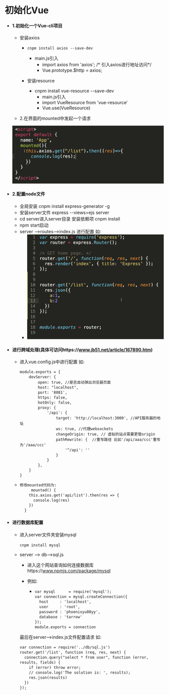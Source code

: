 # 初始化Vue

* #### 1.初始化一个Vue-cli项目

  * 安装axios

    * ```
      cnpm install axios --save-dev
      ```

      * main.js引入
        * import axios from 'axios'; /* 引入axios进行地址访问*/
        * Vue.prototype.$http = axios;

    * 安装resource

      * cnpm install vue-resource --save-dev
        * main.js引入
        * import VueResource from 'vue-resource‘
        * Vue.use(VueResource)

  * 2.在界面的mounted中发起一个请求

  ![mounted](../Img/mounted.png)



* #### 2.配置node文件

  * 全局安装 cnpm install express-generator -g
  * 安装server文件 express --views=ejs <!--项目名称,此处采用server--> server
  * cd server进入server目录 安装依赖项 cnpm install
  * npm start启动 <!--默认端口号为 3000-->
  * server -->routes-->index.js 进行配置 如:
    * ![mounted](../Img/config.png)



* #### 进行跨域处理(具体可访问https://www.jb51.net/article/167890.htm)

  * 进入vue.config.js中进行配置 如:

    ```
    module.exports = {
        devServer: {
            open: true, //是否自动弹出浏览器页面
            host: "localhost",
            port: '8081',
            https: false,
            hotOnly: false,
            proxy: {
                '/api': {
                    target: 'http://localhost:3000', //API服务器的地址
                    ws: true, //代理websockets
                    changeOrigin: true, // 虚拟的站点需要更管origin
                    pathRewrite: {  //重写路径 比如'/api/aaa/ccc'重写为'/aaa/ccc'
                        '^/api': ''
                    }
                }
            },
        }
    }
    ```

    

  * ```
    修改mounted代码为:
    	 mounted() {
        this.axios.get('api/list').then(res => {
          console.log(res)
        })
      }
    ```

    

* #### 进行数据库配置

  * 进入server文件夹安装mysql

    `cnpm install mysql`

  * server --> db-->sql.js

    * 进入这个网站查询如何连接数据库https://www.npmjs.com/package/mysql

    * 例如:

      * ```
        var mysql      = require('mysql');
        var connection = mysql.createConnection({
          host     : 'localhost',
          user     : 'root',
          password : 'phoenixyu80yy',
          database : 'tarrow'
        });
        module.exports = connection
        ```

        

    最后在server-->index.js文件配置请求 如:

    ```
    var connection = require('../db/sql.js')
    router.get('/list', function (req, res, next) {
      connection.query("select * from user", function (error, results, fields) {
        if (error) throw error;
        // console.log('The solution is: ', results);
        res.json(results)
      })
    });
    ```